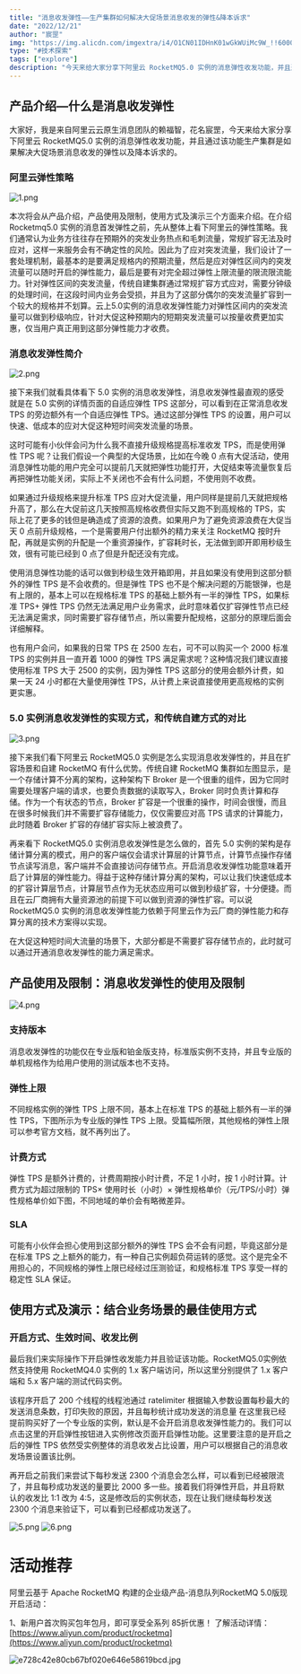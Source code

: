 ```yaml
---
title: "消息收发弹性——生产集群如何解决大促场景消息收发的弹性&降本诉求"
date: "2022/12/21"
author: "宸罡"
img: "https://img.alicdn.com/imgextra/i4/O1CN01IDHnK01wGkWUiMc9W_!!6000000006281-0-tps-685-383.jpg"
type: "#技术探索"
tags: ["explore"]
description: "今天来给大家分享下阿里云 RocketMQ5.0 实例的消息弹性收发功能，并且通过该功能生产集群是如果解决大促场景消息收发的弹性以及降本诉求的。"
---
```

## 产品介绍—什么是消息收发弹性

大家好，我是来自阿里云云原生消息团队的赖福智，花名宸罡，今天来给大家分享下阿里云 RocketMQ5.0 实例的消息弹性收发功能，并且通过该功能生产集群是如果解决大促场景消息收发的弹性以及降本诉求的。

### 阿里云弹性策略

![1.png](https://intranetproxy.alipay.com/skylark/lark/0/2023/png/59356401/1680501696621-dfb9e844-7d24-4673-b030-3368c78d64e6.png#clientId=ucadfa756-d77a-4&height=594&id=Fvu1o&name=1.png&originHeight=594&originWidth=1080&originalType=binary&ratio=1&rotation=0&showTitle=false&status=done&style=none&taskId=u9742f5fa-5375-476b-b5e9-baf3af92c10&title=&width=1080)

本次将会从产品介绍，产品使用及限制，使用方式及演示三个方面来介绍。在介绍 Rocketmq5.0 实例的消息首发弹性之前，先从整体上看下阿里云的弹性策略。我们通常认为业务方往往存在预期外的突发业务热点和毛刺流量，常规扩容无法及时应对，这样一来服务会有不确定性的风险。因此为了应对突发流量，我们设计了一套处理机制，最基本的是要满足规格内的预期流量，然后是应对弹性区间内的突发流量可以随时开启的弹性能力，最后是要有对完全超过弹性上限流量的限流限流能力。针对弹性区间的突发流量，传统自建集群通过常规扩容方式应对，需要分钟级的处理时间，在这段时间内业务会受损，并且为了这部分偶尔的突发流量扩容到一个较大的规格并不划算。云上5.0实例的消息收发弹性能力对弹性区间内的突发流量可以做到秒级响应，针对大促这种预期内的短期突发流量可以按量收费更加实惠，仅当用户真正用到这部分弹性能力才收费。

### 消息收发弹性简介

![2.png](https://intranetproxy.alipay.com/skylark/lark/0/2023/png/59356401/1680501696684-7b786bc1-176a-47a5-a372-99d66449f023.png#clientId=ucadfa756-d77a-4&height=608&id=us1sR&name=2.png&originHeight=608&originWidth=1080&originalType=binary&ratio=1&rotation=0&showTitle=false&status=done&style=none&taskId=u9efbb06a-3e33-4bb4-b5bd-30d87ff3069&title=&width=1080)

接下来我们就看具体看下 5.0 实例的消息收发弹性，消息收发弹性最直观的感受就是在 5.0 实例的详情页面的自适应弹性 TPS 这部分，可以看到在正常消息收发 TPS 的旁边额外有一个自适应弹性 TPS。通过这部分弹性 TPS 的设置，用户可以快速、低成本的应对大促这种短时间突发流量的场景。

这时可能有小伙伴会问为什么我不直接升级规格提高标准收发 TPS，而是使用弹性 TPS 呢？让我们假设一个典型的大促场景，比如在今晚 0 点有大促活动，使用消息弹性功能的用户完全可以提前几天就把弹性功能打开，大促结束等流量恢复后再把弹性功能关闭，实际上不关闭也不会有什么问题，不使用则不收费。

如果通过升级规格来提升标准 TPS 应对大促流量，用户同样是提前几天就把规格升高了，那么在大促前这几天按照高规格收费但实际又跑不到高规格的 TPS，实际上花了更多的钱但是确造成了资源的浪费。如果用户为了避免资源浪费在大促当天 0 点前升级规格，一个是需要用户付出额外的精力来关注 RocketMQ 按时升配，再就是实例的升配是一个重资源操作，扩容耗时长，无法做到即开即用秒级生效，很有可能已经到 0 点了但是升配还没有完成。

使用消息弹性功能的话可以做到秒级生效开箱即用，并且如果没有使用到这部分额外的弹性 TPS 是不会收费的。但是弹性 TPS 也不是个解决问题的万能银弹，也是有上限的，基本上可以在规格标准 TPS 的基础上额外有一半的弹性 TPS，如果标准 TPS+ 弹性 TPS 仍然无法满足用户业务需求，此时意味着仅扩容弹性节点已经无法满足需求，同时需要扩容存储节点，所以需要升配规格，这部分的原理后面会详细解释。

也有用户会问，如果我的日常 TPS 在 2500 左右，可不可以购买一个 2000 标准 TPS 的实例并且一直开着 1000 的弹性 TPS 满足需求呢？这种情况我们建议直接使用标准 TPS 大于 2500 的实例，因为弹性 TPS 这部分的使用会额外计费，如果一天 24 小时都在大量使用弹性 TPS，从计费上来说直接使用更高规格的实例更实惠。

### 5.0 实例消息收发弹性的实现方式，和传统自建方式的对比

![3.png](https://intranetproxy.alipay.com/skylark/lark/0/2023/png/59356401/1680501698438-e6ca80ac-ccf1-49a4-a96b-b581e4d6fbfd.png#clientId=ucadfa756-d77a-4&height=588&id=oJNPI&name=3.png&originHeight=588&originWidth=1080&originalType=binary&ratio=1&rotation=0&showTitle=false&status=done&style=none&taskId=u6630a1fb-50d7-4206-8354-2b79dbdee34&title=&width=1080)

接下来我们看下阿里云 RocketMQ5.0 实例是怎么实现消息收发弹性的，并且在扩容场景和自建 RocketMQ 有什么优势。传统自建 RocketMQ 集群如左图显示，是一个存储计算不分离的架构，这种架构下 Broker 是一个很重的组件，因为它同时需要处理客户端的请求，也要负责数据的读取写入，Broker 同时负责计算和存储。作为一个有状态的节点，Broker 扩容是一个很重的操作，时间会很慢，而且在很多时候我们并不需要扩容存储能力，仅仅需要应对高 TPS 请求的计算能力，此时随着 Broker 扩容的存储扩容实际上被浪费了。

再来看下 RocketMQ5.0 实例消息收发弹性是怎么做的，首先 5.0 实例的架构是存储计算分离的模式，用户的客户端仅会请求计算层的计算节点，计算节点操作存储节点读写消息，客户端并不会直接访问存储节点。开启消息收发弹性功能意味着开启了计算层的弹性能力。得益于这种存储计算分离的架构，可以让我们快速低成本的扩容计算层节点，计算层节点作为无状态应用可以做到秒级扩容，十分便捷。而且在云厂商拥有大量资源池的前提下可以做到资源的弹性扩容。可以说 RocketMQ5.0 实例的消息收发弹性能力依赖于阿里云作为云厂商的弹性能力和存算分离的技术方案得以实现。

在大促这种短时间大流量的场景下，大部分都是不需要扩容存储节点的，此时就可以通过开通消息收发弹性的能力满足需求。

## 产品使用及限制：消息收发弹性的使用及限制

![4.png](https://intranetproxy.alipay.com/skylark/lark/0/2023/png/59356401/1680501696610-451919fd-253b-40b5-a3d0-6888c13a5ff5.png#clientId=ucadfa756-d77a-4&height=591&id=H9GVm&name=4.png&originHeight=591&originWidth=1080&originalType=binary&ratio=1&rotation=0&showTitle=false&status=done&style=none&taskId=udcb8a352-728e-4aa9-bf65-2f411b25f22&title=&width=1080)

### 支持版本

消息收发弹性的功能仅在专业版和铂金版支持，标准版实例不支持，并且专业版的单机规格作为给用户使用的测试版本也不支持。

### 弹性上限

不同规格实例的弹性 TPS 上限不同，基本上在标准 TPS 的基础上额外有一半的弹性 TPS，下图所示为专业版的弹性 TPS 上限。受篇幅所限，其他规格的弹性上限可以参考官方文档，就不再列出了。

### 计费方式

弹性 TPS 是额外计费的，计费周期按小时计费，不足 1 小时，按 1 小时计算。计费方式为超过限制的 TPS× 使用时长（小时）× 弹性规格单价（元/TPS/小时）弹性规格单价如下图，不同地域的单价会有略微差异。

### SLA

可能有小伙伴会担心使用到这部分额外的弹性 TPS 会不会有问题，毕竟这部分是在标准 TPS 之上额外的能力，有一种自己实例超负荷运转的感觉。这个是完全不用担心的，不同规格的弹性上限已经经过压测验证，和规格标准 TPS 享受一样的稳定性 SLA 保证。

## 使用方式及演示：结合业务场景的最佳使用方式

### 开启方式、生效时间、收发比例

最后我们来实际操作下开启弹性收发能力并且验证该功能。RocketMQ5.0实例依然支持使用 RocketMQ4.0 实例的 1.x 客户端访问，所以这里分别提供了 1.x 客户端和 5.x 客户端的测试代码实例。

该程序开启了 200 个线程的线程池通过 ratelimiter 根据输入参数设置每秒最大的发送消息条数，打印失败的原因，并且每秒统计成功发送的消息量 在这里我已经提前购买好了一个专业版的实例，默认是不会开启消息收发弹性能力的。我们可以点击这里的开启弹性按钮进入实例修改页面开启弹性功能。这里要注意的是开启之后的弹性 TPS 依然受实例整体的消息收发占比设置，用户可以根据自己的消息收发场景设置该比例。

再开启之前我们来尝试下每秒发送 2300 个消息会怎么样，可以看到已经被限流了，并且每秒成功发送的量要比 2000 多一些。接着我们将弹性开启，并且将默认的收发比 1:1 改为 4:5，这是修改后的实例状态，现在让我们继续每秒发送 2300 个消息来验证下，可以看到已经都成功发送了。

![5.png](https://intranetproxy.alipay.com/skylark/lark/0/2023/png/59356401/1680501696567-ab78f54f-63f8-4529-9a70-3f5bb1481917.png#clientId=ucadfa756-d77a-4&height=1281&id=GlOvP&name=5.png&originHeight=1281&originWidth=1080&originalType=binary&ratio=1&rotation=0&showTitle=false&status=done&style=none&taskId=u953f8134-5527-4aae-9af4-a5c28a18e5c&title=&width=1080)
![6.png](https://ucc.alicdn.com/pic/developer-ecology/pawmkwdq37c7s_c98bd149a852461bb78a17d7d8fa9cb7.png#clientId=ucadfa756-d77a-4&height=1335&id=hj18Q&name=6.png&originHeight=1335&originWidth=1080&originalType=binary&ratio=1&rotation=0&showTitle=false&status=done&style=none&taskId=u7fca6b3f-020a-4a25-bf21-c2f8d07cb25&title=&width=1080)

# 活动推荐

阿里云基于 Apache RocketMQ 构建的企业级产品-消息队列RocketMQ 5.0版现开启活动：

1、新用户首次购买包年包月，即可享受全系列 85折优惠！ 了解活动详情：[https://www.aliyun.com/product/rocketmq](https://www.aliyun.com/product/rocketmq)

![e728c42e80cb67bf020e646e58619bcd.jpg](https://intranetproxy.alipay.com/skylark/lark/0/2023/jpeg/59356401/1680576637562-9af35fbf-d64b-4f81-b950-7e72f91b5ca2.jpeg#clientId=u449ffa34-59ce-4&from=paste&height=675&id=u462ad3c6&name=e728c42e80cb67bf020e646e58619bcd.jpg&originHeight=675&originWidth=1920&originalType=binary&ratio=1&rotation=0&showTitle=false&size=258156&status=done&style=none&taskId=u26cea311-dc98-45bd-8c8c-c7884e57c37&title=&width=1920)
